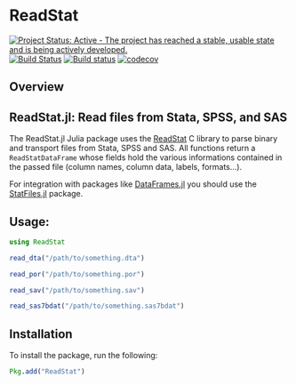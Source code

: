 # ReadStat

[![Project Status: Active - The project has reached a stable, usable state and is being actively developed.](http://www.repostatus.org/badges/latest/active.svg)](http://www.repostatus.org/#active)
[![Build Status](https://travis-ci.org/queryverse/ReadStat.jl.svg?branch=master)](https://travis-ci.org/queryverse/ReadStat.jl)
[![Build status](https://ci.appveyor.com/api/projects/status/99xmebpmtcvv7gxw/branch/master?svg=true)](https://ci.appveyor.com/project/queryverse/readstat-jl/branch/master)
[![codecov](https://codecov.io/gh/queryverse/ReadStat.jl/branch/master/graph/badge.svg)](https://codecov.io/gh/queryverse/ReadStat.jl)

## Overview

ReadStat.jl: Read files from Stata, SPSS, and SAS
--

The ReadStat.jl Julia package uses the [ReadStat](https://github.com/WizardMac/ReadStat) C library to parse binary and transport files from Stata, SPSS and SAS. All functions return a `ReadStatDataFrame` whose fields hold the various informations contained in the passed file (column names, column data, labels, formats...).

For integration with packages like [DataFrames.jl](https://github.com/JuliaData/DataFrames.jl) you should use the [StatFiles.jl](https://github.com/queryverse/StatFiles.jl) package.

## Usage:

```julia
using ReadStat

read_dta("/path/to/something.dta")

read_por("/path/to/something.por")

read_sav("/path/to/something.sav")

read_sas7bdat("/path/to/something.sas7bdat")
```

## Installation
To install the package, run the following:

```julia
Pkg.add("ReadStat")
```
